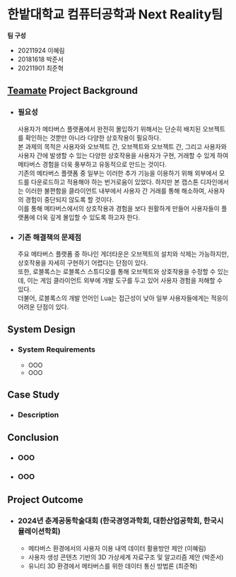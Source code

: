 # 한밭대학교 컴퓨터공학과 Next Reality팀

**팀 구성**
- 20211924 이혜림 
- 20181618 박준서
- 20211901 최준혁

## <u>Teamate</u> Project Background
- ### 필요성
  사용자가 메타버스 플랫폼에서 완전히 몰입하기 위해서는 단순히 배치된 오브젝트를 확인하는 것뿐만 아니라 다양한 상호작용이 필요하다.  
  본 과제의 목적은 사용자와 오브젝트 간, 오브젝트와 오브젝트 간, 그리고 사용자와 사용자 간에 발생할 수 있는 다양한 상호작용을 사용자가 구현, 거래할 수 있게 하여 메타버스 경험을 더욱 풍부하고 유동적으로 만드는 것이다.  
  기존의 메타버스 플랫폼 중 일부는 이러한 추가 기능을 이용하기 위해 외부에서 모드를 다운로드하고 적용해야 하는 번거로움이 있었다.
  하지만 본 캡스톤 디자인에서는 이러한 불편함을 클라이언트 내부에서 사용자 간 거래를 통해 해소하여, 사용자의 경험이 중단되지 않도록 할 것이다.  
  이를 통해 메타버스에서의 상호작용과 경험을 보다 원활하게 만들어 사용자들이 플랫폼에 더욱 깊게 몰입할 수 있도록 하고자 한다.
  
- ### 기존 해결책의 문제점
  주요 메타버스 플랫폼 중 하나인 게더타운은 오브젝트의 설치와 삭제는 가능하지만, 상호작용을 자세히 구현하기 어렵다는 단점이 있다.  
  또한, 로블록스는 로블록스 스튜디오를 통해 오브젝트와 상호작용을 수정할 수 있는데, 이는 게임 클라이언트 외부에 개발 도구를 두고 있어 사용자 경험을 저해할 수 있다.  
  더불어, 로블록스의 개발 언어인 Lua는 접근성이 낮아 일부 사용자들에게는 적응이 어려운 단점이 있다.  
  
## System Design
  - ### System Requirements
    - OOO
    - OOO
    
## Case Study
  - ### Description
  
  
## Conclusion
  - ### OOO
  - ### OOO
  
## Project Outcome
- ### 2024년 춘계공동학술대회 (한국경영과학회, 대한산업공학회, 한국시뮬레이션학회)
  -   메타버스 환경에서의 사용자 이용 내역 데이터 활용방안 제안 (이혜림)
  -   사용자 생성 콘텐츠 기반의 3D 가상세계 자료구조 및 알고리즘 제안 (박준서)
  -   유니티 3D 환경에서 메타버스를 위한 데이터 통신 방법론 (최준혁)
